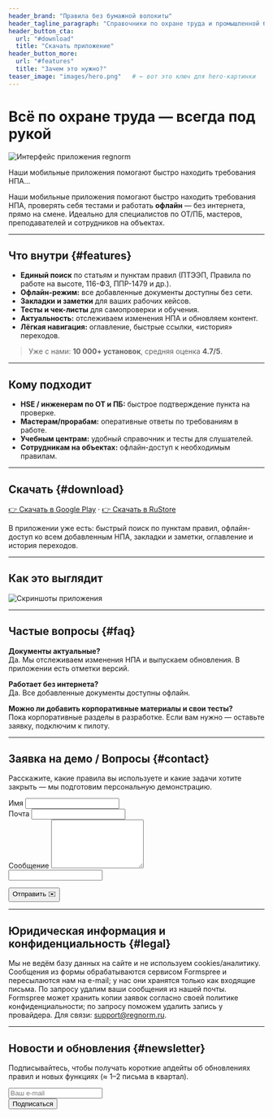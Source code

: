 ```yaml
---
header_brand: "Правила без бумажной волокиты"
header_tagline_paragraph: "Справочники по охране труда и промышленной безопасности в вашем смартфоне: ПТЭЭП, работа на высоте, 116-ФЗ, ППР-1479 и др. Поиск, офлайн-доступ и быстрые подсказки. 10 000+ установок, рейтинг 4.7."
header_button_cta:
  url: "#download"
  title: "Скачать приложение"
header_button_more:
  url: "#features"
  title: "Зачем это нужно?"
teaser_image: "images/hero.png"   # ← вот это ключ для hero-картинки
---
```


# Всё по охране труда — всегда под рукой

<picture class="hero-figure">
  <source srcset="/images/hero.png" type="image/webp">
  <img src="/images/hero.png"
       alt="Интерфейс приложения regnorm"
       loading="eager" decoding="async" />
</picture>

Наши мобильные приложения помогают быстро находить требования НПА...

Наши мобильные приложения помогают быстро находить требования НПА, проверять себя тестами и работать **офлайн** — без интернета, прямо на смене. Идеально для специалистов по ОТ/ПБ, мастеров, преподавателей и сотрудников на объектах.

---

## Что внутри {#features}

- **Единый поиск** по статьям и пунктам правил (ПТЭЭП, Правила по работе на высоте, 116-ФЗ, ППР-1479 и др.).
- **Офлайн-режим:** все добавленные документы доступны без сети.
- **Закладки и заметки** для ваших рабочих кейсов.
- **Тесты и чек-листы** для самопроверки и обучения.
- **Актуальность:** отслеживаем изменения НПА и обновляем контент.
- **Лёгкая навигация:** оглавление, быстрые ссылки, «история» переходов.

> Уже с нами: **10 000+ установок**, средняя оценка **4.7/5**.

---

## Кому подходит

- **HSE / инженерам по ОТ и ПБ:** быстрое подтверждение пункта на проверке.  
- **Мастерам/прорабам:** оперативные ответы по требованиям в работе.  
- **Учебным центрам:** удобный справочник и тесты для слушателей.  
- **Сотрудникам на объектах:** офлайн-доступ к необходимым правилам.

---

## Скачать {#download}

[👉 Скачать в Google Play](https://play.google.com/store/apps/developer?id=b8o) · [👉 Скачать в RuStore](https://www.rustore.ru/search?developer=b8o)

В приложении уже есть: быстрый поиск по пунктам правил, офлайн-доступ ко всем добавленным НПА, закладки и заметки, оглавление и история переходов.

---

## Как это выглядит

![Скриншоты приложения](images/prototype.png)

---

## Частые вопросы {#faq}

**Документы актуальные?**  
Да. Мы отслеживаем изменения НПА и выпускаем обновления. В приложении есть отметки версий.

**Работает без интернета?**  
Да. Все добавленные документы доступны офлайн.

**Можно ли добавить корпоративные материалы и свои тесты?**  
Пока корпоративные разделы в разработке. Если вам нужно — оставьте заявку, подключим к пилоту.

---

## Заявка на демо / Вопросы {#contact}

Расскажите, какие правила вы используете и какие задачи хотите закрыть — мы подготовим персональную демонстрацию.

<form action="https://formspree.io/f/mgvzbyne" method="POST" id="contact-form" class="contact-form">
  <div class="grid">
    <div class="field">
      <label for="name">Имя</label>
      <input id="name" name="name" type="text" required>
    </div>
    <div class="field">
      <label for="email">Почта</label>
      <input id="email" name="email" type="email" required>
    </div>
  </div>

  <div class="field">
    <label for="message">Сообщение</label>
    <textarea id="message" name="message" rows="6" required></textarea>
  </div>

  <!-- honeypot -->
  <input type="text" name="company" tabindex="-1" autocomplete="off" class="hp">

  <button type="submit" class="btn-primary">Отправить ✉️</button>
</form>


---

## Юридическая информация и конфиденциальность {#legal}

Мы не ведём базу данных на сайте и не используем cookies/аналитику. Сообщения из формы обрабатываются сервисом Formspree и пересылаются нам на e-mail; у нас они хранятся только как входящие письма. По запросу удалим ваши сообщения из нашей почты. Formspree может хранить копии заявок согласно своей политике конфиденциальности; по запросу поможем удалить запись у провайдера. Для связи: [support@regnorm.ru](mailto:support@regnorm.ru).

---

## Новости и обновления {#newsletter}

Подписывайтесь, чтобы получать короткие апдейты об обновлениях правил и новых функциях (≈ 1–2 письма в квартал).

<form id="newsletter-sign-up-form" action="https://formspree.io/f/your-newsletter-id" method="POST" accept-charset="UTF-8" class="grid gap-4 pb-10">
  <div class="border-t border-teal-500 pt-2">
    <input type="email" name="email" placeholder="Ваш e-mail" required
      class="appearance-none bg-transparent border-none w-full text-gray-800 py-2 px-2 leading-tight focus:outline-none">
  </div>
  <div class="md:text-center">
    <button type="submit" class="button button-primary w-full md:w-auto rounded-lg px-5 py-4 bg-teal-500 hover:bg-teal-600 md:text-lg text-white font-semibold leading-tight shadow-md">
      Подписаться
    </button>
  </div>
</form>

